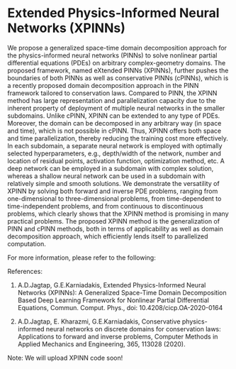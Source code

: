 # Extended Physics-Informed Neural Networks (XPINNs)


We propose a generalized space-time domain decomposition approach for the physics-informed neural networks (PINNs) to solve nonlinear partial differential equations (PDEs) on arbitrary complex-geometry domains. The proposed framework, named eXtended PINNs (XPINNs), further pushes the boundaries of both PINNs as well as conservative PINNs (cPINNs), which is a recently proposed domain decomposition approach in the PINN framework tailored to conservation laws. Compared to PINN, the XPINN method has large representation and parallelization capacity due to the inherent property of deployment of multiple neural networks in the smaller subdomains. Unlike cPINN, XPINN can be extended to any type of PDEs. Moreover, the domain can be decomposed in any arbitrary way (in space and time), which is not possible in cPINN. Thus, XPINN offers both space and time parallelization, thereby reducing the training cost more effectively. In each subdomain, a separate neural network is employed with optimally selected hyperparameters, e.g., depth/width of the network, number and location of residual points, activation function, optimization method, etc. A deep network can be employed in a subdomain with complex solution, whereas a shallow neural network can be used in a subdomain with relatively simple and smooth solutions. We demonstrate the versatility of XPINN by solving both forward and inverse PDE problems, ranging from one-dimensional to three-dimensional problems, from time-dependent to time-independent problems, and from continuous to discontinuous problems, which clearly shows that the XPINN method is promising in many practical problems. The proposed XPINN method is the generalization of PINN and cPINN methods, both in terms of applicability as well as domain decomposition approach, which efficiently lends itself to parallelized computation.

For more information, please refer to the following: 

References:
1. A.D.Jagtap, G.E.Karniadakis, Extended Physics-Informed Neural Networks (XPINNs): A Generalized Space-Time Domain Decomposition Based Deep Learning Framework for Nonlinear Partial Differential Equations, Commun. Comput. Phys., doi: 10.4208/cicp.OA-2020-0164

2. A.D.Jagtap, E. Kharazmi, G.E.Karniadakis, Conservative physics-informed neural networks on discrete domains for conservation laws: Applications to forward and inverse problems, Computer Methods in Applied Mechanics and Engineering, 365, 113028 (2020).



Note: We will upload XPINN code soon!
